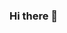 ### Hi there 👋

<!--
**KarthickPN/KarthickPN** is a ✨ _special_ ✨ repository because its `README.md` (this file) appears on your GitHub profile.

Here are some ideas to get you started:

- 🔭 I’m currently working in Omron Robotics and Safety Technologies
- 🌱 I’m currently learning CUDA
- 👯 I’m looking to collaborate on ...
- 🤔 I’m looking for help with ...
- 💬 Ask me about ...
- 📫 How to reach me: karthickpn23@gmail.com
- 😄 Pronouns: He/Him/His
- ⚡ Fun fact: ...
-->
